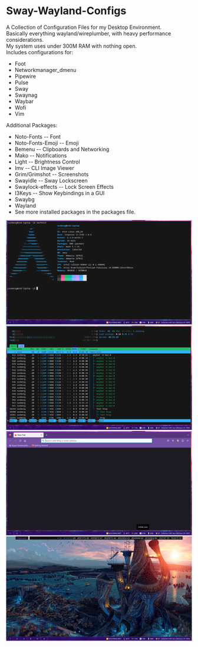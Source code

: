 # Sway-Wayland-Configs
A Collection of Configuration Files for my Desktop Environment.  
Basically everything wayland/wireplumber, with heavy performance considerations.  
My system uses under 300M RAM with nothing open.  
Includes configurations for:  
- Foot  
- Networkmanager_dmenu  
- Pipewire  
- Pulse  
- Sway  
- Swaynag  
- Waybar  
- Wofi
- Vim

Additional Packages:  
- Noto-Fonts -- Font  
- Noto-Fonts-Emoji -- Emoji  
- Bemenu -- Clipboards and Networking  
- Mako -- Notifications  
- Light -- Brightness Control  
- Imv -- CLI Image Viewer  
- Grim/Grimshot -- Screenshots  
- Swayidle -- Sway Lockscreen  
- Swaylock-effects -- Lock Screen Effects  
- I3Keys -- Show Keybindings in a GUI  
- Swaybg  
- Wayland  
- See more installed packages in the packages file.

![image info](./Images/Neofetch.png)
![image info](./Images/Htop.png)
![image info](./Images/Firefox.png)
![image info](./Images/Desktop.png)
